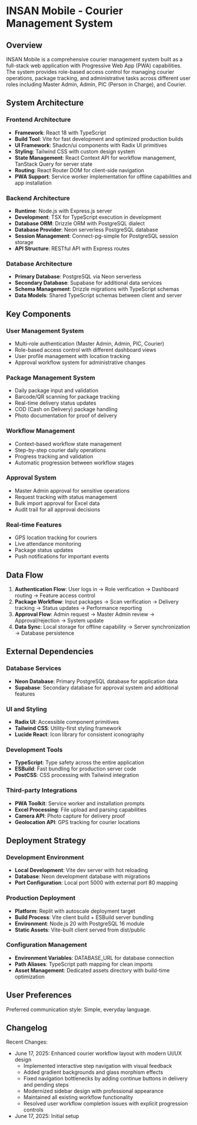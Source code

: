 # INSAN Mobile - Courier Management System

## Overview

INSAN Mobile is a comprehensive courier management system built as a full-stack web application with Progressive Web App (PWA) capabilities. The system provides role-based access control for managing courier operations, package tracking, and administrative tasks across different user roles including Master Admin, Admin, PIC (Person in Charge), and Courier.

## System Architecture

### Frontend Architecture
- **Framework**: React 18 with TypeScript
- **Build Tool**: Vite for fast development and optimized production builds
- **UI Framework**: Shadcn/ui components with Radix UI primitives
- **Styling**: Tailwind CSS with custom design system
- **State Management**: React Context API for workflow management, TanStack Query for server state
- **Routing**: React Router DOM for client-side navigation
- **PWA Support**: Service worker implementation for offline capabilities and app installation

### Backend Architecture
- **Runtime**: Node.js with Express.js server
- **Development**: TSX for TypeScript execution in development
- **Database ORM**: Drizzle ORM with PostgreSQL dialect
- **Database Provider**: Neon serverless PostgreSQL database
- **Session Management**: Connect-pg-simple for PostgreSQL session storage
- **API Structure**: RESTful API with Express routes

### Database Architecture
- **Primary Database**: PostgreSQL via Neon serverless
- **Secondary Database**: Supabase for additional data services
- **Schema Management**: Drizzle migrations with TypeScript schemas
- **Data Models**: Shared TypeScript schemas between client and server

## Key Components

### User Management System
- Multi-role authentication (Master Admin, Admin, PIC, Courier)
- Role-based access control with different dashboard views
- User profile management with location tracking
- Approval workflow system for administrative changes

### Package Management System
- Daily package input and validation
- Barcode/QR scanning for package tracking
- Real-time delivery status updates
- COD (Cash on Delivery) package handling
- Photo documentation for proof of delivery

### Workflow Management
- Context-based workflow state management
- Step-by-step courier daily operations
- Progress tracking and validation
- Automatic progression between workflow stages

### Approval System
- Master Admin approval for sensitive operations
- Request tracking with status management
- Bulk import approval for Excel data
- Audit trail for all approval decisions

### Real-time Features
- GPS location tracking for couriers
- Live attendance monitoring
- Package status updates
- Push notifications for important events

## Data Flow

1. **Authentication Flow**: User logs in → Role verification → Dashboard routing → Feature access control
2. **Package Workflow**: Input packages → Scan verification → Delivery tracking → Status updates → Performance reporting
3. **Approval Flow**: Admin request → Master Admin review → Approval/rejection → System update
4. **Data Sync**: Local storage for offline capability → Server synchronization → Database persistence

## External Dependencies

### Database Services
- **Neon Database**: Primary PostgreSQL database for application data
- **Supabase**: Secondary database for approval system and additional features

### UI and Styling
- **Radix UI**: Accessible component primitives
- **Tailwind CSS**: Utility-first styling framework
- **Lucide React**: Icon library for consistent iconography

### Development Tools
- **TypeScript**: Type safety across the entire application
- **ESBuild**: Fast bundling for production server code
- **PostCSS**: CSS processing with Tailwind integration

### Third-party Integrations
- **PWA Toolkit**: Service worker and installation prompts
- **Excel Processing**: File upload and parsing capabilities
- **Camera API**: Photo capture for delivery proof
- **Geolocation API**: GPS tracking for courier locations

## Deployment Strategy

### Development Environment
- **Local Development**: Vite dev server with hot reloading
- **Database**: Neon development database with migrations
- **Port Configuration**: Local port 5000 with external port 80 mapping

### Production Deployment
- **Platform**: Replit with autoscale deployment target
- **Build Process**: Vite client build + ESBuild server bundling
- **Environment**: Node.js 20 with PostgreSQL 16 module
- **Static Assets**: Vite-built client served from dist/public

### Configuration Management
- **Environment Variables**: DATABASE_URL for database connection
- **Path Aliases**: TypeScript path mapping for clean imports
- **Asset Management**: Dedicated assets directory with build-time optimization

## User Preferences

Preferred communication style: Simple, everyday language.

## Changelog

Recent Changes:
- June 17, 2025: Enhanced courier workflow layout with modern UI/UX design
  - Implemented interactive step navigation with visual feedback
  - Added gradient backgrounds and glass morphism effects
  - Fixed navigation bottlenecks by adding continue buttons in delivery and pending steps
  - Modernized sidebar design with professional appearance
  - Maintained all existing workflow functionality
  - Resolved user workflow completion issues with explicit progression controls
- June 17, 2025: Initial setup
